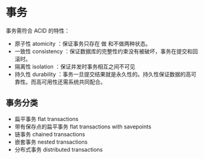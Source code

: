 # 事务

事务需符合 ACID 的特性：

- 原子性 atomicity ：保证事务只存在 做 和不做两种状态。
- 一致性 consistency ：保证数据库的完整性约束没有被破坏，事务在提交和回滚时。
- 隔离性 isolation ：保证并发时事务相互之间不可见
- 持久性 durability ：事务一旦提交结果就是永久性的。持久性保证数据的高可靠性。而高可用性还需系统共同配合。

## 事务分类

- 扁平事务 flat transactions
- 带有保存点的扁平事务 flat transactions with savepoints
- 链事务 chained transactions
- 嵌套事务 nested transactions
- 分布式事务 distributed transactions

